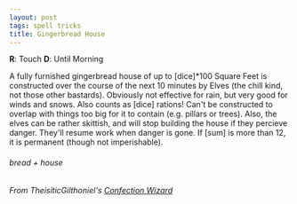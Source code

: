 ```yaml
---
layout: post
tags: spell tricks
title: Gingerbread House
---
```

**R**: Touch  **D**: Until Morning

A fully furnished gingerbread house of up to [dice]*100 Square Feet is constructed over the course of the next 10 minutes by Elves (the chill kind, not those other bastards). Obviously not effective for rain, but very good for winds and snows. Also counts as [dice] rations! Can't be constructed to overlap with things too big for it to contain (e.g. pillars or trees). Also, the elves can be rather skittish, and will stop building the house if they percieve danger. They'll resume work when danger is gone. If [sum] is more than 12, it is permanent (though not imperishable). 

###### bread + house
###### From TheisiticGilthoniel's [Confection Wizard](https://pilgrimtemple.blogspot.com/2023/09/lest-thou-be-filled-therewith-glog.html)
